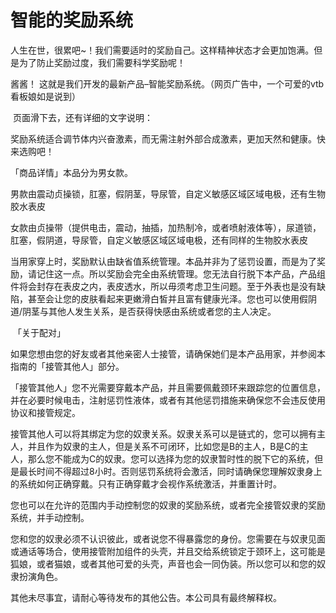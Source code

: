 # 智能的奖励系统

人生在世，很累吧~！我们需要适时的奖励自己。这样精神状态才会更加饱满。但是为了防止奖励过度，我们需要科学奖励呢！

酱酱！ 这就是我们开发的最新产品–智能奖励系统。（网页广告中，一个可爱的vtb看板娘如是说到）

 页面滑下去，还有详细的文字说明：

奖励系统适合调节体内兴奋激素，而无需注射外部合成激素，更加天然和健康。快来选购吧！

「商品详情」本品分为男女款。

男款由震动贞操锁，肛塞，假阴茎，导尿管，自定义敏感区域区域电极，还有生物胶水表皮 

女款由贞操带（提供电击，震动，抽插，加热制冷，或者喷射液体等），尿道锁，肛塞，假阴道，导尿管，自定义敏感区域区域电极，还有同样的生物胶水表皮 

当用家穿上时，奖励默认由缺省值系统管理。本品并非为了惩罚设置，而是为了奖励，请记住这一点。所以奖励会完全由系统管理。您无法自行脱下本产品，产品组件将会封存在表皮之内，表皮透水，所以毋须考虑卫生问题。至于外表也是没有缺陷，甚至会让您的皮肤看起来更嫩滑白皙并且富有健康光泽。您也可以使用假阴道/阴茎与其他人发生关系，是否获得快感由系统或者您的主人决定。

 「关于配对」

如果您想由您的好友或者其他亲密人士接管，请确保她们是本产品用家，并参阅本指南的「接管其他人」部分。 

「接管其他人」您不光需要穿戴本产品，并且需要佩戴颈环来跟踪您的位置信息，并在必要时候电击，注射惩罚性液体，或者有其他惩罚措施来确保您不会违反使用协议和接管规定。

接管其他人可以将其绑定为您的奴隶关系。奴隶关系可以是链式的，您可以拥有主人，并且作为奴隶的主人，但是关系不可闭环，比如您是B的主人，B是C的主人，那么您不能成为C的奴隶。您可以选择为您的奴隶暂时性的脱下它的系统，但是最长时间不得超过8小时。否则惩罚系统将会激活，同时请确保您理解奴隶身上的系统如何正确穿戴。只有正确穿戴才会视作系统激活，并重置计时。

您也可以在允许的范围内手动控制您的奴隶的奖励系统，或者完全接管奴隶的奖励系统，并手动控制。 

您和您的奴隶必须不认识彼此，或者说您不得暴露您的身份。您需要在与奴隶见面或通话等场合，使用接管附加组件的头壳，并且交给系统锁定于颈环上，这可能是狐娘，或者猫娘，或者其他可爱的头壳，声音也会一同伪装。所以您可以和您的奴隶扮演角色。 

其他未尽事宜，请耐心等待发布的其他公告。本公司具有最终解释权。

  

